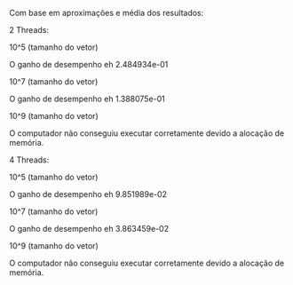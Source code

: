 Com base em aproximações e média dos resultados:

2 Threads:

10^5 (tamanho do vetor)

O ganho de desempenho eh 2.484934e-01

10^7 (tamanho do vetor)

O ganho de desempenho eh 1.388075e-01

10^9 (tamanho do vetor)

O computador não conseguiu executar corretamente devido a alocação de memória.

4 Threads:

10^5 (tamanho do vetor)

O ganho de desempenho eh 9.851989e-02

10^7 (tamanho do vetor)

O ganho de desempenho eh 3.863459e-02

10^9 (tamanho do vetor)

O computador não conseguiu executar corretamente devido a alocação de memória.






